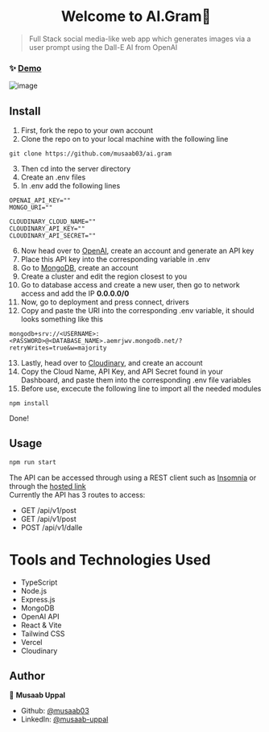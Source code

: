 <h1 align="center">Welcome to AI.Gram👋</h1>

> Full Stack social media-like web app which generates images via a user prompt using the Dall-E AI from OpenAI

### ✨ [Demo](https://aigram.vercel.app/)

![image](https://github.com/musaab03/ai.gram/assets/103457332/ef96488d-7ef9-4c43-9991-4b99d442e2be)

## Install

1. First, fork the repo to your own account
2. Clone the repo on to your local machine with the following line </br>
```
git clone https://github.com/musaab03/ai.gram
```
3. Then cd into the server directory
4. Create an .env files 
5. In .env add the following lines </br>
```
OPENAI_API_KEY=""
MONGO_URI=""

CLOUDINARY_CLOUD_NAME=""
CLOUDINARY_API_KEY=""
CLOUDINARY_API_SECRET=""
```
6. Now head over to [OpenAI](https://platform.openai.com/account/api-keys), create an account and generate an API key
7. Place this API key into the corresponding variable in .env
8. Go to [MongoDB](https://cloud.mongodb.com/), create an account
9. Create a cluster and edit the region closest to you
10. Go to database access and create a new user, then go to network access and add the IP <b>0.0.0.0/0</b>
11. Now, go to deployment and press connect, drivers
12. Copy and paste the URI into the corresponding .env variable, it should looks something like this </br>
```
mongodb+srv://<USERNAME>:<PASSWORD>@<DATABASE_NAME>.aemrjwv.mongodb.net/?retryWrites=true&w=majority
```
13. Lastly, head over to [Cloudinary](https://console.cloudinary.com/), and create an account
14. Copy the Cloud Name, API Key, and API Secret found in your Dashboard, and paste them into the corresponding .env file variables
15. Before use, excecute the following line to import all the needed modules </br>
```
npm install
```

   Done!

## Usage
```sh
npm run start
```

The API can be accessed through using a REST client such as [Insomnia](https://insomnia.rest/download) or through the [hosted link](https://ai-gram-api.onrender.com/) </br>
Currently the API has 3 routes to access:
- GET /api/v1/post
- GET /api/v1/post
- POST /api/v1/dalle

# Tools and Technologies Used
- TypeScript
- Node.js
- Express.js
- MongoDB
- OpenAI API
- React & Vite
- Tailwind CSS
- Vercel
- Cloudinary

## Author

👤 **Musaab Uppal**

* Github: [@musaab03](https://github.com/musaab03)
* LinkedIn: [@musaab-uppal](https://linkedin.com/in/musaab-uppal)
